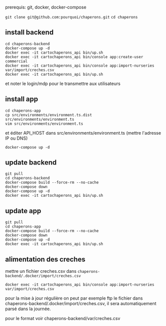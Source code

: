 prerequis: git, docker, docker-compose

```git clone git@github.com:pourquoi/chaperons.git```
```cd chaperons```

## install backend
```shell
cd chaperons-backend
docker-compose up -d
docker exec -it cartochaperons_api bin/up.sh
docker exec -it cartochaperons_api bin/console app:create-user commercial
docker exec -it cartochaperons_api bin/console app:import-nurseries var/import/creches.csv
docker exec -it cartochaperons_api bin/up.sh
```

et noter le login/mdp pour le transmettre aux utilisateurs

## install app

```shell
cd chaperons-app
cp src/environments/environment.ts.dist src/environments/environment.ts
vim src/environments/environment.ts
```

et éditer API_HOST dans src/environments/environment.ts (mettre l'adresse IP ou DNS)

```
docker-compose up -d
```

## update backend

```
git pull
cd chaperons-backend
docker-compose build --force-rm --no-cache
docker-compose down
docker-compose up -d
docker exec -it cartochaperons_api bin/up.sh
```

## update app

```
git pull
cd chaperons-app
docker-compose build --force-rm --no-cache
docker-compose down
docker-compose up -d
docker exec -it cartochaperons_api bin/up.sh
```



## alimentation des creches

mettre un fichier creches.csv dans ```chaperons-backend/.docker/import/creches.csv```

```docker exec -it cartochaperons_api bin/console app:import-nurseries var/import/creches.csv```

pour la mise à jour régulière on peut par exemple ftp le fichier dans chaperons-backend/.docker/import/creches.csv, il sera automatiquement parsé dans la journée.

pour le format voir chaperons-backend/var/creches.csv
